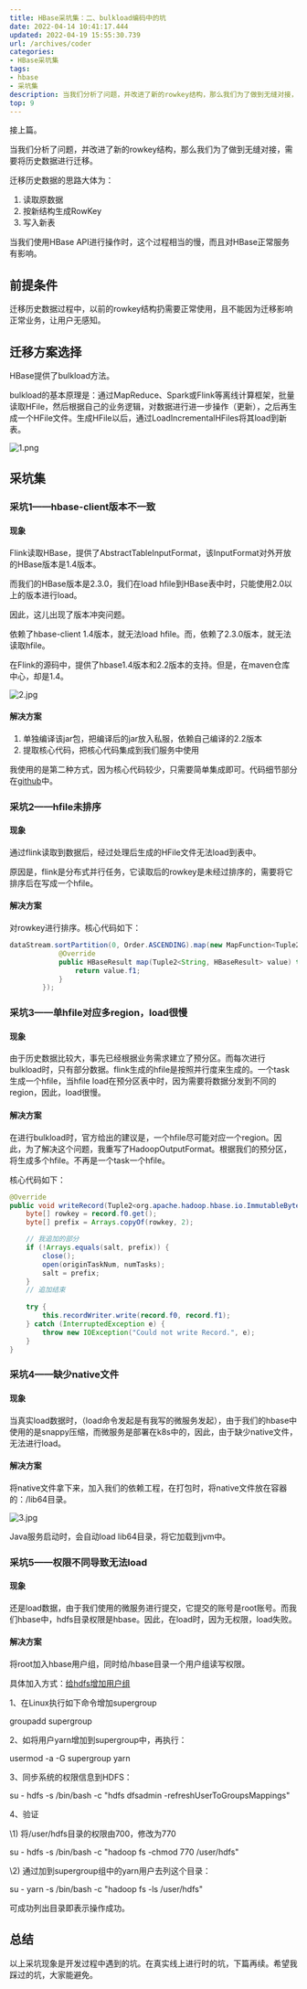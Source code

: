 ```yaml
---
title: HBase采坑集：二、bulkload编码中的坑
date: 2022-04-14 10:41:17.444
updated: 2022-04-19 15:55:30.739
url: /archives/coder
categories: 
- HBase采坑集
tags: 
- hbase
- 采坑集
description: 当我们分析了问题，并改进了新的rowkey结构，那么我们为了做到无缝对接，需要将历史数据进行迁移。迁移历史数据的思路大体为：1. 读取原数据 2. 按新结构生成RowKey 3. 写入新表
top: 9
---
```


接上篇。

当我们分析了问题，并改进了新的rowkey结构，那么我们为了做到无缝对接，需要将历史数据进行迁移。

迁移历史数据的思路大体为：

1. 读取原数据
2. 按新结构生成RowKey
3. 写入新表

当我们使用HBase API进行操作时，这个过程相当的慢，而且对HBase正常服务有影响。



## 前提条件

迁移历史数据过程中，以前的rowkey结构扔需要正常使用，且不能因为迁移影响正常业务，让用户无感知。



## 迁移方案选择

HBase提供了bulkload方法。

bulkload的基本原理是：通过MapReduce、Spark或Flink等离线计算框架，批量读取HFile，然后根据自己的业务逻辑，对数据进行进一步操作（更新），之后再生成一个HFile文件。生成HFile以后，通过LoadIncrementalHFiles将其load到新表。

![1.png](../../images/1-b7ae521d598e4e91a5e3e42b22c3c922.png)



## 采坑集

### 采坑1——hbase-client版本不一致

#### 现象

Flink读取HBase，提供了AbstractTableInputFormat，该InputFormat对外开放的HBase版本是1.4版本。

而我们的HBase版本是2.3.0，我们在load hfile到HBase表中时，只能使用2.0以上的版本进行load。

因此，这儿出现了版本冲突问题。

依赖了hbase-client 1.4版本，就无法load hfile。而，依赖了2.3.0版本，就无法读取hfile。



在Flink的源码中，提供了hbase1.4版本和2.2版本的支持。但是，在maven仓库中心，却是1.4。

![2.jpg](../../images/2-9b41b25d7d9748fe91f18bcdf308800e.jpg)

#### 解决方案

1. 单独编译该jar包，把编译后的jar放入私服，依赖自己编译的2.2版本
2. 提取核心代码，把核心代码集成到我们服务中使用

我使用的是第二种方式，因为核心代码较少，只需要简单集成即可。代码细节部分在[github](https://github.com/xlblog/hbase-bulkload-service)中。



### 采坑2——hfile未排序

#### 现象

通过flink读取到数据后，经过处理后生成的HFile文件无法load到表中。

原因是，flink是分布式并行任务，它读取后的rowkey是未经过排序的，需要将它排序后在写成一个hfile。

#### 解决方案

对rowkey进行排序。核心代码如下：

```java
dataStream.sortPartition(0, Order.ASCENDING).map(new MapFunction<Tuple2<String, HBaseResult>, HBaseResult>() {
            @Override
            public HBaseResult map(Tuple2<String, HBaseResult> value) throws Exception {
                return value.f1;
            }
        });
```



### 采坑3——单hfile对应多region，load很慢

#### 现象

由于历史数据比较大，事先已经根据业务需求建立了预分区。而每次进行bulkload时，只有部分数据。flink生成的hfile是按照并行度来生成的。一个task生成一个hfile，当hfile load在预分区表中时，因为需要将数据分发到不同的region，因此，load很慢。

#### 解决方案

在进行bulkload时，官方给出的建议是，一个hfile尽可能对应一个region。因此，为了解决这个问题，我重写了HadoopOutputFormat。根据我们的预分区，将生成多个hfile。不再是一个task一个hfile。

核心代码如下：

```java
@Override
public void writeRecord(Tuple2<org.apache.hadoop.hbase.io.ImmutableBytesWritable, org.apache.hadoop.hbase.Cell> record) throws IOException {
    byte[] rowkey = record.f0.get();
    byte[] prefix = Arrays.copyOf(rowkey, 2);

    // 我追加的部分
    if (!Arrays.equals(salt, prefix)) {
        close();
        open(originTaskNum, numTasks);
        salt = prefix;
    }
	// 追加结束
    
    try {
        this.recordWriter.write(record.f0, record.f1);
    } catch (InterruptedException e) {
        throw new IOException("Could not write Record.", e);
    }
}
```



### 采坑4——缺少native文件

#### 现象

当真实load数据时，（load命令发起是有我写的微服务发起），由于我们的hbase中使用的是snappy压缩，而微服务是部署在k8s中的，因此，由于缺少native文件，无法进行load。

#### 解决方案

将native文件拿下来，加入我们的依赖工程，在打包时，将native文件放在容器的：/lib64目录。

![3.jpg](../../images/3-2f96ae7e92ee411cbd1b860d0d96071b.jpg)

Java服务启动时，会自动load lib64目录，将它加载到jvm中。



### 采坑5——权限不同导致无法load

#### 现象

还是load数据，由于我们使用的微服务进行提交，它提交的账号是root账号。而我们hbase中，hdfs目录权限是hbase。因此，在load时，因为无权限，load失败。

#### 解决方案

将root加入hbase用户组，同时给/hbase目录一个用户组读写权限。

具体加入方式：[给hdfs增加用户组](https://www.codercto.com/a/23848.html)



1、在Linux执行如下命令增加supergroup

groupadd supergroup

2、如将用户yarn增加到supergroup中，再执行：

usermod -a -G supergroup yarn

3、同步系统的权限信息到HDFS：

su - hdfs -s /bin/bash -c "hdfs dfsadmin -refreshUserToGroupsMappings"

4、验证

\1) 将/user/hdfs目录的权限由700，修改为770

su - hdfs -s /bin/bash -c "hadoop fs -chmod 770 /user/hdfs"

\2) 通过加到supergroup组中的yarn用户去列这个目录：

su - yarn -s /bin/bash -c "hadoop fs -ls /user/hdfs"

可成功列出目录即表示操作成功。



## 总结

以上采坑现象是开发过程中遇到的坑。在真实线上进行时的坑，下篇再续。希望我踩过的坑，大家能避免。